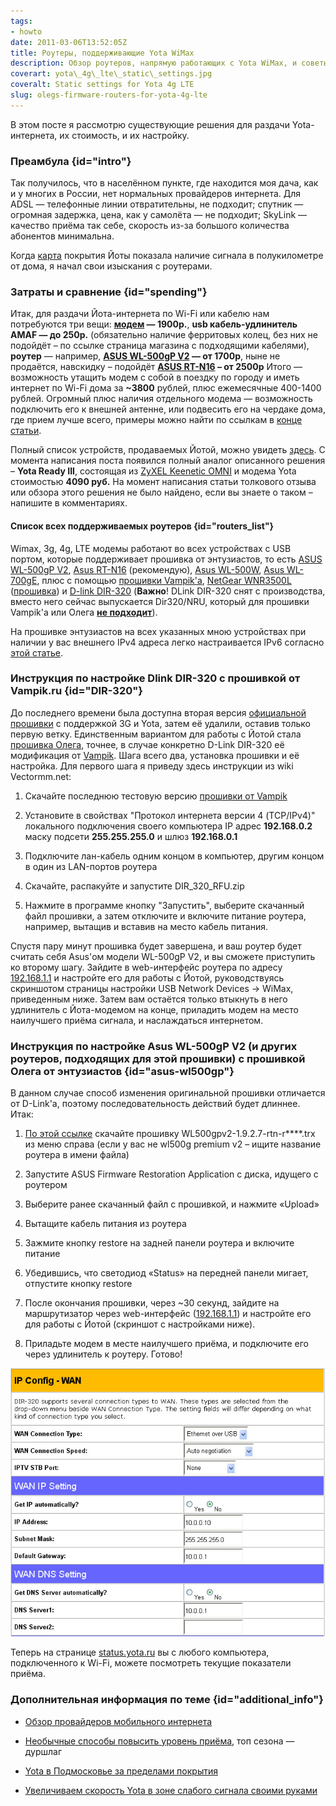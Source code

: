 ```yaml
---
tags:
- howto
date: 2011-03-06T13:52:05Z
title: Роутеры, поддерживающие Yota WiMax
description: Обзор роутеров, напрямую работающих с Yota WiMax, и советы по их настройке
coverart: yota\_4g\_lte\_static\_settings.jpg
coveralt: Static settings for Yota 4g LTE
slug: olegs-firmware-routers-for-yota-4g-lte
---
```


В этом посте я рассмотрю существующие решения для раздачи Yota-интернета, их стоимость, и их настройку.

### Преамбула {id="intro"}

Так получилось, что в населённом пункте, где находится моя дача, как и у многих в России, нет нормальных провайдеров интернета. Для ADSL — телефонные линии отвратительны, не подходит; спутник — огромная задержка, цена, как у самолёта — не подходит; SkyLink — качество приёма так себе, скорость из-за большого количества абонентов минимальна.

Когда [карта](https://www.yota.ru/coverage/) покрытия Йоты показала наличие сигнала в полукилометре от дома, я начал свои изыскания с роутерами.

<!--more-->

### Затраты и сравнение {id="spending"}

Итак, для раздачи Йота-интернета по Wi-Fi или кабелю нам потребуются три вещи: **[модем](https://www.yota.ru/modem) — 1900р.**, **usb кабель-удлинитель AMAF — до 250р.** (обязательно наличие ферритовых колец, без них не подойдёт – по ссылке страница магазина с подходящими кабелями), **роутер** — например, **[ASUS WL-500gP V2](https://market.yandex.ru/model.xml?hid=723087&modelid=2066161&show-uid=312012312875990561) — от 1700р**, ныне не продаётся, навскидку – подойдёт **[ASUS RT-N16](https://market.yandex.ru/model.xml?&modelid=5053597) – от 2500р** Итого — возможность утащить модем с собой в поездку по городу и иметь интернет по Wi-Fi дома за **~3800** рублей, плюс ежемесячные 400-1400 рублей. Огромный плюс наличия отдельного модема — возможность подключить его к внешней антенне, или подвесить его на чердаке дома, где прием лучше всего, примеры можно найти по ссылкам в [конце статьи](#additional_info).

Полный список устройств, продаваемых Йотой, можно увидеть [здесь](https://www.yota.ru/modem). С момента написания поста появился полный аналог описанного решения – **Yota Ready III**, состоящая из [ZyXEL Keenetic OMNI](https://keenetic.com/en) и модема Yota стоимостью **4090 руб.** На момент написания статьи толкового отзыва или обзора этого решения не было найдено, если вы знаете о таком – напишите в комментариях.

#### Список всех поддерживаемых роутеров {id="routers_list"}

Wimax, 3g, 4g, LTE модемы работают во всех устройствах с USB портом, которые поддерживает прошивка от энтузиастов, то есть [ASUS WL-500gP V2](https://market.yandex.ru/model.xml?hid=723087&modelid=2066161&show-uid=312012312875990561), [Asus RT-N16](https://market.yandex.ru/model.xml?modelid=5053597) (рекомендую), [Asus WL-500W](https://market.yandex.ru/model.xml?modelid=971068), [Asus WL-700gE](https://market.yandex.ru/model.xml?modelid=971069), плюс с помощью [прошивки Vampik'а](https://vampik.ru), [NetGear WNR3500L](https://market.yandex.ru/model.xml?modelid=6314600&hid=723087) ([прошивка](https://vampik.ru/post/1/)) и [D-link DIR-320](https://market.yandex.ru/model.xml?modelid=2094700&hid=723087&text=dir+320&srnum=67) (**Важно**! DLink DIR-320 снят с производства, вместо него сейчас выпускается Dir320/NRU, который для прошивки Vampik'а или Олега **[не подходит](https://vampik.ru/post/1/)**).

На прошивке энтузиастов на всех указанных мною устройствах при наличии у вас внешнего IPv4 адреса легко настраивается IPv6 согласно [этой статье](https://github.com/wl500g/wl500g/wiki/GUIIPConfigIPv6HowTo6in4).

### Инструкция по настройке Dlink DIR-320 с прошивкой от Vampik.ru {id="DIR-320"}

До последнего времени была доступна вторая версия [официальной прошивки](https://ftp.dlink.ru/pub/Router/DIR-320/Firmware/) с поддержкой 3G и Yota, затем её удалили, оставив только первую ветку. Единственным вариантом для работы с Йотой стала [прошивка Олега](https://github.com/wl500g/wl500g), точнее, в случае конкретно D-Link DIR-320 её модификация от [Vampik](https://vampik.ru/post/1/). Шага всего два, установка прошивки и её настройка. Для первого шага я приведу здесь инструкции из wiki Vectormm.net:

 1. Скачайте последнюю тестовую версию [прошивки от Vampik](https://vampik.ru/post/1/)

 1. Установите в свойствах "Протокол интернета версии 4 (TCP/IPv4)" локального подключения своего компьютера IP адрес **192.168.0.2** маску подсети **255.255.255.0** и шлюз **192.168.0.1**

 1. Подключите лан-кабель одним концом в компьютер, другим концом в один из LAN-портов роутера

 1. Скачайте, распакуйте и запустите DIR_320_RFU.zip

 1. Нажмите в программе кнопку "Запустить", выберите скачанный файл прошивки, а затем отключите и включите питание роутера, например, вытащив и вставив на место кабель питания.

Спустя пару минут прошивка будет завершена, и ваш роутер будет считать себя Asus'ом модели WL-500gP V2, и вы сможете приступить ко второму шагу. Зайдите в web-интерфейс роутера по адресу [192.168.1.1](http://192.168.1.1/) и настройте его для работы с Йотой, руководствуясь скриншотом страницы настройки USB Network Devices -> WiMax, приведенным ниже. Затем вам остаётся только втыкнуть в него удлинитель с Йота-модемом на конце, приладить модем на место наилучшего приёма сигнала, и наслаждаться интернетом.

### Инструкция по настройке Asus WL-500gP V2 (и других роутеров, подходящих для этой прошивки) с прошивкой Олега от энтузиастов {id="asus-wl500gp"}

В данном случае способ изменения оригинальной прошивки отличается от D-Link'а, поэтому последовательность действий будет длиннее. Итак:

 1. [По этой ссылке](https://github.com/wl500g/wl500g) скачайте прошивку WL500gpv2-1.9.2.7-rtn-r****.trx из меню справа (если у вас не wl500g premium v2 – ищите название роутера в имени файла)

 1. Запустите ASUS Firmware Restoration Application с диска, идущего с роутером

 1. Выберите ранее скачанный файл с прошивкой, и нажмите «Upload»

 1. Вытащите кабель питания из роутера

 1. Зажмите кнопку restore на задней панели роутера и включите питание

 1. Убедившись, что светодиод «Status» на передней панели мигает, отпустите кнопку restore

 1. После окончания прошивки, через ~30 секунд, зайдите на маршрутизатор через web-интерфейс ([192.168.1.1](http://192.168.1.1/)) и настройте его для работы с Йотой (скриншот с настройками ниже).

 1. Приладьте модем в месте наилучшего приёма, и подключите его через удлинитель к роутеру. Готово!

![Static settings for Yota 4g LTE](yota_4g_lte_static_settings.jpg#center)

Теперь на странице [status.yota.ru](http://status.yota.ru) вы с любого компьютера, подключенного к Wi-Fi, можете посмотреть текущие показатели приёма.

### Дополнительная информация по теме {id="additional_info"}

* [Обзор провайдеров мобильного интернета](https://habr.com/ru/articles/101063/)

* [Необычные способы повысить уровень приёма](https://www.yaplakal.com/forum2/topic283978.html), топ сезона — дуршлаг

* [Yota в Подмосковье за пределами покрытия](https://habr.com/ru/articles/95404/)

* [Увеличиваем скорость Yota в зоне слабого сигнала своими руками](https://habr.com/ru/articles/92792/)
